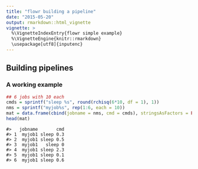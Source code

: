 ```yaml
---
title: "flowr building a pipeline"
date: "2015-05-20"
output: rmarkdown::html_vignette
vignette: >
  %\VignetteIndexEntry{flowr simple example}
  %\VignetteEngine{knitr::rmarkdown}
  \usepackage[utf8]{inputenc}
---
```


## Building pipelines



### A working example


```r
## 6 jobs with 10 each
cmds = sprintf("sleep %s", round(rchisq(6*10, df = 1), 1))
nms = sprintf("myjob%s", rep(1:6, each = 10))
mat = data.frame(cbind(jobname = nms, cmd = cmds), stringsAsFactors = FALSE)
head(mat)
```

```
#>   jobname       cmd
#> 1  myjob1 sleep 0.3
#> 2  myjob1 sleep 0.5
#> 3  myjob1   sleep 0
#> 4  myjob1 sleep 2.3
#> 5  myjob1 sleep 0.1
#> 6  myjob1 sleep 0.6
```

